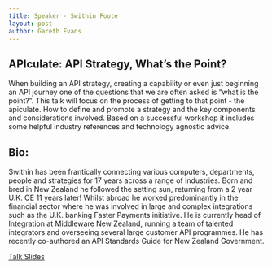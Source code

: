 ```yaml
---
title: Speaker - Swithin Foote
layout: post
author: Gareth Evans
---
```


## APIculate: API Strategy, What’s the Point?
  
When building an API strategy, creating a capability or even just beginning an API journey one of the questions that we are often asked is “what is the point?”. This talk will focus on the process of getting to that point - the apiculate. How to define and promote a strategy and the key components and considerations involved. Based on a successful workshop it includes some helpful industry references and technology agnostic advice.

## Bio:

Swithin has been frantically connecting various computers, departments, people and strategies for 17 years across a range of industries. Born and bred in New Zealand he followed the setting sun, returning from a 2 year U.K. OE 11 years later! Whilst abroad he worked predominantly in the financial sector where he was involved in large and complex integrations such as the U.K. banking Faster Payments initiative. He is currently head of Integration at Middleware New Zealand, running a team of talented integrators and overseeing several large customer API programmes. He has recently co-authored an API Standards Guide for New Zealand Government.



[Talk Slides](/slides/foote_apiculate.pdf)
